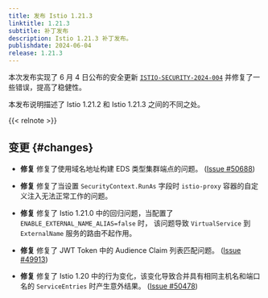 ```yaml
---
title: 发布 Istio 1.21.3
linktitle: 1.21.3
subtitle: 补丁发布
description: Istio 1.21.3 补丁发布。
publishdate: 2024-06-04
release: 1.21.3
---
```


本次发布实现了 6 月 4 日公布的安全更新 [`ISTIO-SECURITY-2024-004`](/zh/news/security/istio-security-2024-004)
并修复了一些错误，提高了稳健性。

本发布说明描述了 Istio 1.21.2 和 Istio 1.21.3 之间的不同之处。

{{< relnote >}}

## 变更 {#changes}

- **修复** 修复了使用域名地址构建 EDS 类型集群端点的问题。
  ([Issue #50688](https://github.com/istio/istio/issues/50688))

- **修复** 修复了当设置 `SecurityContext.RunAs` 字段时 `istio-proxy` 容器的自定义注入无法正常工作的问题。

- **修复** 修复了 Istio 1.21.0 中的回归问题，当配置了 `ENABLE_EXTERNAL_NAME_ALIAS=false` 时，
  该问题导致 `VirtualService` 到 `ExternalName` 服务的路由不起作用。

- **修复** 修复了 JWT Token 中的 Audience Claim 列表匹配问题。
  ([Issue #49913](https://github.com/istio/istio/issues/49913))

- **修复** 修复了 Istio 1.20 中的行为变化，该变化导致合并具有相同主机名和端口名的 `ServiceEntries` 时产生意外结果。
  ([Issue #50478](https://github.com/istio/istio/issues/50478))
